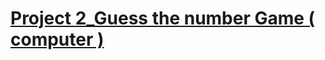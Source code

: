 # [Project 2_Guess the number Game ( computer )](https://colab.research.google.com/drive/1xMRiP7IpS-Bc8eM2anJkOdSE1z8fDVRr#scrollTo=pePQQCNH77mQ)

